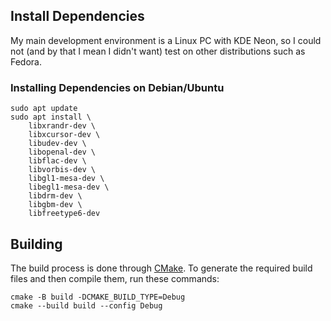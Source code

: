 ## Install Dependencies

My main development environment is a Linux PC with KDE Neon, so I could not
(and by that I mean I didn't want) test on other distributions such as Fedora.

### Installing Dependencies on Debian/Ubuntu

```shell
sudo apt update
sudo apt install \
    libxrandr-dev \
    libxcursor-dev \
    libudev-dev \
    libopenal-dev \
    libflac-dev \
    libvorbis-dev \
    libgl1-mesa-dev \
    libegl1-mesa-dev \
    libdrm-dev \
    libgbm-dev \
    libfreetype6-dev
```

## Building

The build process is done through [CMake](https://cmake.org/). To generate the required build
files and then compile them, run these commands:

```shell
cmake -B build -DCMAKE_BUILD_TYPE=Debug
cmake --build build --config Debug
```